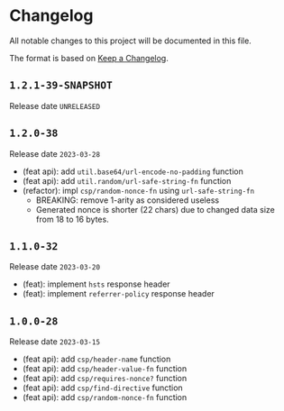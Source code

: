 # Changelog

All notable changes to this project will be documented in this file.

The format is based on [Keep a Changelog](https://keepachangelog.com/en/1.0.0/).

## `1.2.1-39-SNAPSHOT`

Release date `UNRELEASED`

## `1.2.0-38`

Release date `2023-03-28`

- (feat api): add `util.base64/url-encode-no-padding` function
- (feat api): add `util.random/url-safe-string-fn` function
- (refactor): impl `csp/random-nonce-fn` using `url-safe-string-fn`
    + BREAKING: remove 1-arity as considered useless
    + Generated nonce is shorter (22 chars) due to changed data size from 18 to
      16 bytes.

## `1.1.0-32`

Release date `2023-03-20`

- (feat): implement `hsts` response header
- (feat): implement `referrer-policy` response header

## `1.0.0-28`

Release date `2023-03-15`

- (feat api): add `csp/header-name` function
- (feat api): add `csp/header-value-fn` function
- (feat api): add `csp/requires-nonce?` function
- (feat api): add `csp/find-directive` function
- (feat api): add `csp/random-nonce-fn` function
